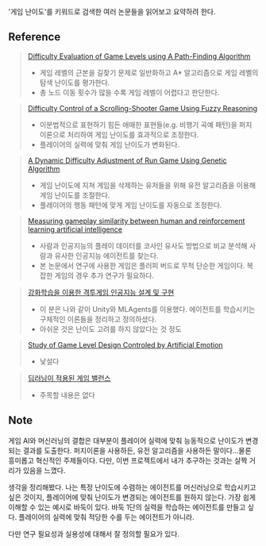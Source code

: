 '게임 난이도'를 키워드로 검색한 여러 논문들을 읽어보고 요약하려 한다.

Reference
---
> [Difficulty Evaluation of Game Levels using A Path-Finding Algorithm](https://scienceon.kisti.re.kr/srch/selectPORSrchArticle.do?cn=JAKO201526650060988)
> - 게임 레벨의 근본을 길찾기 문제로 일반화하고 A* 알고리즘으로 게임 레벨의 탐색 난이도를 평가한다. 
> - 총 노드 이동 횟수가 많을 수록 게임 레벨이 어렵다고 판단한다.

> [Difficulty Control of a Scrolling-Shooter Game Using Fuzzy Reasoning](https://scienceon.kisti.re.kr/srch/selectPORSrchArticle.do?cn=JAKO201728642463042)
> - 이분법적으로 표현하기 힘든 애매한 표현들(e.g. 비행기 곡예 패턴)을 퍼지 이론으로 처리하여 게임 난이도를 효과적으로 조정한다.
> - 플레이어의 실력에 맞춰 게임 난이도가 변화된다.

> [A Dynamic Difficulty Adjustment of Run Game Using Genetic Algorithm](https://scienceon.kisti.re.kr/srch/selectPORSrchArticle.do?cn=DIKO0014727896)
> - 게임 난이도에 지쳐 게임을 삭제하는 유저들을 위해 유전 알고리즘을 이용해 게임 난이도를 조절한다.
> - 플레이어의 행동 패턴에 맞게 게임 난이도를 자동으로 조정한다.

> [Measuring gameplay similarity between human and reinforcement learning artificial intelligence](https://scienceon.kisti.re.kr/srch/selectPORSrchArticle.do?cn=JAKO202007650437095)
>- 사람과 인공지능의 플레이 데이터를 코사인 유사도 방법으로 비교 분석해 사람과 유사한 인공지능 에이전트를 찾는다.
>- 본 논문에서 연구에 사용한 게임은 플러피 버드로 무척 단순한 게임이다. 복잡한 게임의 경우 추가 연구가 필요하다.

> [강화학습을 이용한 격투게임 인공지능 설계 및 구현](http://www.riss.kr/search/detail/DetailView.do?p_mat_type=be54d9b8bc7cdb09&control_no=82fe3c00bea205d9ffe0bdc3ef48d419&outLink=K)
> - 이 분은 나와 같이 Unity와 MLAgents를 이용했다. 에이전트를 학습시키는 구체적인 이론들을 정리하고 정의하셨다.
> - 아쉬운 것은 난이도 고려를 하지 않았다는 것 정도

> [Study of Game Level Design Controled by Artificial Emotion](https://www.koreascience.or.kr/article/CFKO201129149563247.pdf)
> - 낯설다

> [딥러닝이 적용된 게임 밸런스](https://misterio.tistory.com/entry/%EB%94%A5%EB%9F%AC%EB%8B%9D%EC%9D%B4-%EC%A0%81%EC%9A%A9%EB%90%9C-%EA%B2%8C%EC%9E%84-%EB%B0%B8%EB%9F%B0%EC%8A%A4)
> - 주목할 내용은 없다

Note
---
게임 AI와 머신러닝의 결합은 대부분이 플레이어 실력에 맞춰 능동적으로 난이도가 변경되는 결과를 도출한다. 퍼지이론을 사용하든, 유전 알고리즘을 사용하든 말이다...물론 흥미롭고 혁신적인 주제들이다. 다만, 이번 프로젝트에서 내가 추구하는 것과는 살짝 거리가 있음을 느꼈다.   

생각을 정리해봤다. 나는 특정 난이도에 수렴하는 에이전트를 머신러닝으로 학습시키고 싶은 것이지, 플레이어에 맞춰 난이도가 변경되는 에이전트를 원하지 않는다. 가장 쉽게 이해할 수 있는 예시로 바둑이 있다. 바둑 1단의 실력을 학습하는 에이전트를 만들고 싶다. 플레이어의 실력에 맞춰 적당한 수를 두는 에이전트가 아니라.   

다만 연구 필요성과 실용성에 대해서 잘 정의할 필요가 있다.
